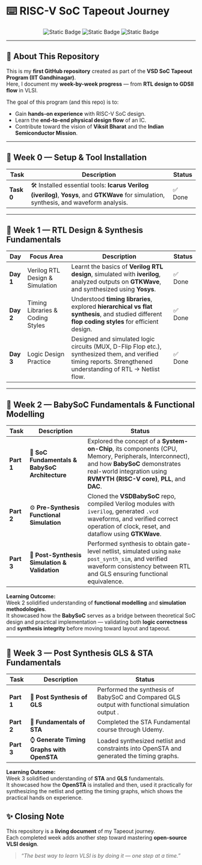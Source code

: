 # ⌨️ RISC-V SoC Tapeout Journey  

<div align="center">

![Static Badge](https://img.shields.io/badge/RISCV%20-%20SoC%20Tapeout-blue?style=for-the-badge)
![Static Badge](https://img.shields.io/badge/20%20-%20WEEKS-purple?style=for-the-badge)
![Static Badge](https://img.shields.io/badge/IIT_GANDHINAGAR%20-%20VSD%20-golden?style=for-the-badge)

</div>

---

## 🚀 About This Repository  
This is my **first GitHub repository** created as part of the **VSD SoC Tapeout Program (IIT Gandhinagar)**.  
Here, I document my **week-by-week progress** — from **RTL design to GDSII flow** in VLSI.  

The goal of this program (and this repo) is to:  
- Gain **hands-on experience** with RISC-V SoC design.  
- Learn the **end-to-end physical design flow** of an IC.  
- Contribute toward the vision of **Viksit Bharat** and the **Indian Semiconductor Mission**.  

---

## 📅 Week 0 — Setup & Tool Installation  

| Task | Description | Status |
|------|-------------|--------|
| **Task 0** | 🛠️ Installed essential tools: **Icarus Verilog (iverilog)**, **Yosys**, and **GTKWave** for simulation, synthesis, and waveform analysis. | ✅ Done |

---

## 📅 Week 1 — RTL Design & Synthesis Fundamentals  

| Day | Focus Area | Description | Status |
|-----|------------|-------------|--------|
| **Day 1** | Verilog RTL Design & Simulation | Learnt the basics of **Verilog RTL design**, simulated with **iverilog**, analyzed outputs on **GTKWave**, and synthesized using **Yosys**. | ✅ Done |
| **Day 2** | Timing Libraries & Coding Styles | Understood **timing libraries**, explored **hierarchical vs flat synthesis**, and studied different **flop coding styles** for efficient design. | ✅ Done |
| **Day 3** | Logic Design Practice | Designed and simulated logic circuits (MUX, D-Flip Flop etc.), synthesized them, and verified timing reports. Strengthened understanding of RTL → Netlist flow. | ✅ Done |

---

## 📅 Week 2 — BabySoC Fundamentals & Functional Modelling  

| Task | Description | Status |
|------|-------------|--------|
| **Part 1** | 🧩 **SoC Fundamentals & BabySoC Architecture** | Explored the concept of a **System-on-Chip**, its components (CPU, Memory, Peripherals, Interconnect), and how **BabySoC** demonstrates real-world integration using **RVMYTH (RISC-V core)**, **PLL**, and **DAC**. | ✅ Done |
| **Part 2** | ⚙️ **Pre-Synthesis Functional Simulation** | Cloned the **VSDBabySoC** repo, compiled Verilog modules with `iverilog`, generated `.vcd` waveforms, and verified correct operation of clock, reset, and dataflow using **GTKWave**. | ✅ Done |
| **Part 3** | 🧠 **Post-Synthesis Simulation & Validation** | Performed synthesis to obtain gate-level netlist, simulated using `make post_synth_sim`, and verified waveform consistency between RTL and GLS ensuring functional equivalence. | ✅ Done |

**Learning Outcome:**  
Week 2 solidified understanding of **functional modelling** and **simulation methodologies**.  
It showcased how the **BabySoC** serves as a bridge between theoretical SoC design and practical implementation — validating both **logic correctness** and **synthesis integrity** before moving toward layout and tapeout.

---

## 📅 Week 3 — Post Synthesis GLS & STA Fundamentals  

| Task | Description | Status |
|------|-------------|--------|
| **Part 1** | 🎲 **Post Synthesis of GLS** |Performed the synthesis of BabySoC and Compared GLS output with functional simulation output . | ✅ Done |
| **Part 2** | 🔩 **Fundamentals of STA** |Completed the STA Fundamental course through Udemy. | ✅ Done |
| **Part 3** | ⌚ **Generate Timing Graphs with OpenSTA** | Loaded synthesized netlist and constraints into OpenSTA and generated the timing graphs. | ✅ Done |

**Learning Outcome:**  
Week 3 solidified understanding of **STA** and **GLS** fundamentals.  
It showcased how the **OpenSTA** is installed and then, used it practically for synthesizing the netlist and getting the timing graphs, which shows the practical hands on experience.



## ✨ Closing Note  
This repository is a **living document** of my Tapeout journey.  
Each completed week adds another step toward mastering **open-source VLSI design**.  

> *“The best way to learn VLSI is by doing it — one step at a time.”*
